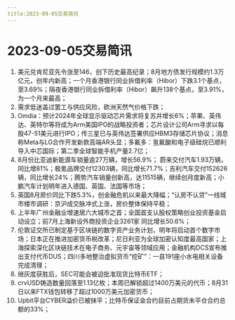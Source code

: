 ```yaml
---
title:2023-09-05交易简讯
---
```

# 2023-09-05交易简讯
1. 美元兑肯尼亚先令涨至146，创下历史最高纪录；8月地方债发行规模约1.3万亿元，创年内新高；一个月香港银行同业拆借利率（Hibor）下跌3.1个基点，至3.69%；隔夜香港银行同业拆借利率（Hibor）飙升138个基点，至3.91%，为一个月来最高；
2. 需求低迷盖过罢工与供应风险，欧洲天然气价格下跌；
3. Omdia：预计2024年全球显示驱动芯片需求将复苏并增长6%；苹果、英伟达、英特尔等将成为Arm美国IPO的战略投资者；芯片设计公司Arm寻求以每股47-51美元进行IPO；传三星已与英伟达签署供应HBM3存储芯片协议；消息称Meta与LG合作开发新款高端AR头显；多氟多：氢氟酸和电子级硅烷已顺利导入中芯国际；第二季全球智能手机产量2.7亿；
4. 8月份比亚迪新能源车销量逾27万辆，增长56.9%； 蔚来交付汽车1.93万辆，同比增81%；极氪品牌交付12303辆，同比增长71.7%；吉利汽车交付152626辆，同比增长24%；腾势汽车销量创新高，达11515辆，继续创月度新高；小鹏汽车计划明年进入德国、英国、法国等市场；
5. 英国8月房价同比下跌5.3%，创金融危机以来最大降幅；“认房不认贷”一线城市楼市调研：京沪成交脉冲式上涨，房价整体保持平稳；
6. 上半年广州金融业增速居六大城市之首；全国首支认股权策略创业投资基金启动设立；前7月上海新设外商投资企业3261家 同比增长50.6%；
7. 伦敦证交所已制定基于区块链的数字资产业务计划，明年将启动首个数字市场；日本正在推进加密货币税改革；尼日利亚为全球加密认知度最高国家；上海探索深化区块链技术在电子商务、元宇宙等领域应用；金融机构DCS宣布推出支付代币DUS；四川多地整治虚拟货币“挖矿”：一县191座小水电相关设备完成清理；
8. 继灰度获胜后，SEC可能会被迫批准现货比特币ETF；
9. crvUSD铸造数量回落至1.13亿枚；本周已解锁超过1400万美元的代币；8月31日以来FTX钱包转移了超过1000万美元加密货币；
10. Upbit平台CYBER溢价已被抹平；比特币保证金合约目前占期货未平仓合约总额的33%；
​